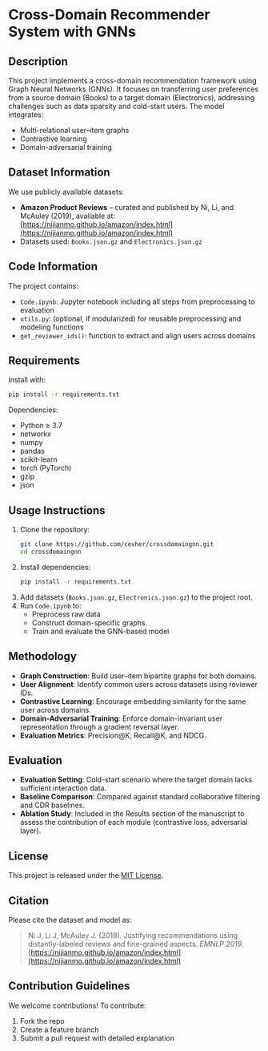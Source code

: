 
# Cross-Domain Recommender System with GNNs

## Description
This project implements a cross-domain recommendation framework using Graph Neural Networks (GNNs). It focuses on transferring user preferences from a source domain (Books) to a target domain (Electronics), addressing challenges such as data sparsity and cold-start users. The model integrates:
- Multi-relational user–item graphs
- Contrastive learning
- Domain-adversarial training

## Dataset Information
We use publicly available datasets:
- **Amazon Product Reviews** – curated and published by Ni, Li, and McAuley (2019), available at: [https://nijianmo.github.io/amazon/index.html](https://nijianmo.github.io/amazon/index.html)
- Datasets used: `Books.json.gz` and `Electronics.json.gz`

## Code Information
The project contains:
- `Code.ipynb`: Jupyter notebook including all steps from preprocessing to evaluation
- `utils.py`: (optional, if modularized) for reusable preprocessing and modeling functions
- `get_reviewer_ids()`: function to extract and align users across domains

## Requirements
Install with:
```bash
pip install -r requirements.txt
```
Dependencies:
- Python ≥ 3.7
- networkx
- numpy
- pandas
- scikit-learn
- torch (PyTorch)
- gzip
- json

## Usage Instructions
1. Clone the repository:
   ```bash
   git clone https://github.com/cevher/crossdomaingnn.git
   cd crossdomaingnn
   ```
2. Install dependencies:
   ```bash
   pip install -r requirements.txt
   ```
3. Add datasets (`Books.json.gz`, `Electronics.json.gz`) to the project root.
4. Run `Code.ipynb` to:
   - Preprocess raw data
   - Construct domain-specific graphs
   - Train and evaluate the GNN-based model

## Methodology
- **Graph Construction**: Build user–item bipartite graphs for both domains.
- **User Alignment**: Identify common users across datasets using reviewer IDs.
- **Contrastive Learning**: Encourage embedding similarity for the same user across domains.
- **Domain-Adversarial Training**: Enforce domain-invariant user representation through a gradient reversal layer.
- **Evaluation Metrics**: Precision@K, Recall@K, and NDCG.

## Evaluation
- **Evaluation Setting**: Cold-start scenario where the target domain lacks sufficient interaction data.
- **Baseline Comparison**: Compared against standard collaborative filtering and CDR baselines.
- **Ablation Study**: Included in the Results section of the manuscript to assess the contribution of each module (contrastive loss, adversarial layer).

## License
This project is released under the [MIT License](LICENSE).

## Citation
Please cite the dataset and model as:
> Ni J, Li J, McAuley J. (2019). Justifying recommendations using distantly-labeled reviews and fine-grained aspects. *EMNLP 2019*. [https://nijianmo.github.io/amazon/index.html](https://nijianmo.github.io/amazon/index.html)

## Contribution Guidelines
We welcome contributions! To contribute:
1. Fork the repo
2. Create a feature branch
3. Submit a pull request with detailed explanation
